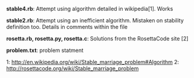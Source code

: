 

__stable4.rb__: Attempt using algorithm detailed in wikipedia[1]. Works

__stable2.rb__: Attempt using an inefficient algorithm. Mistaken on stability definition too. Details in comments within the file

__rosetta.rb, rosetta.py, rosetta.c__: Solutions from the RosettaCode site [2]

__problem.txt__: problem statment


1: http://en.wikipedia.org/wiki/Stable_marriage_problem#Algorithm
2: http://rosettacode.org/wiki/Stable_marriage_problem